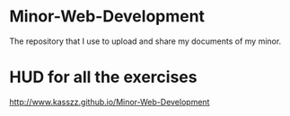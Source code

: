 # Minor-Web-Development
The repository that I use to upload and share my documents of my minor.

# HUD for all the exercises
http://www.kasszz.github.io/Minor-Web-Development
